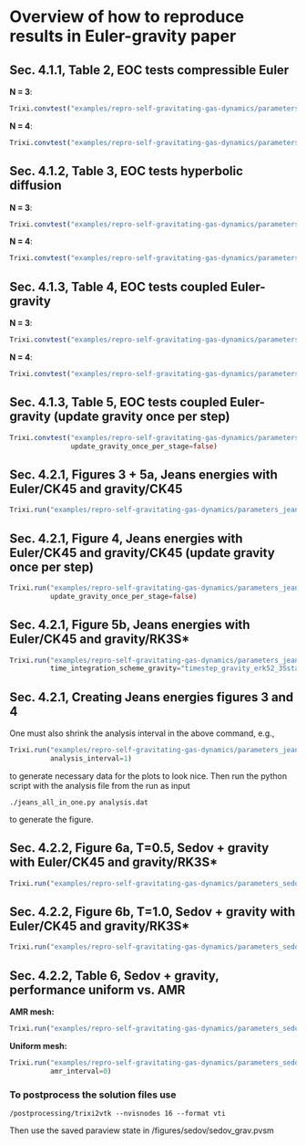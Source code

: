 # Overview of how to reproduce results in Euler-gravity paper

## Sec. 4.1.1, Table 2, EOC tests compressible Euler
**N = 3**:
```julia
Trixi.convtest("examples/repro-self-gravitating-gas-dynamics/parameters_eoc_test_euler.toml", 4)
```

**N = 4**:
```julia
Trixi.convtest("examples/repro-self-gravitating-gas-dynamics/parameters_eoc_test_euler.toml", 4, N=4)
```

## Sec. 4.1.2, Table 3, EOC tests hyperbolic diffusion
**N = 3**:
```julia
Trixi.convtest("examples/repro-self-gravitating-gas-dynamics/parameters_eoc_test_hyperbolic_diffusion.toml", 4)
```

**N = 4**:
```julia
Trixi.convtest("examples/repro-self-gravitating-gas-dynamics/parameters_eoc_test_hyperbolic_diffusion.toml", 4, N=4)
```

## Sec. 4.1.3, Table 4, EOC tests coupled Euler-gravity
**N = 3**:
```julia
Trixi.convtest("examples/repro-self-gravitating-gas-dynamics/parameters_eoc_test_coupled_euler_gravity.toml", 4)
```

**N = 4**:
```julia
Trixi.convtest("examples/repro-self-gravitating-gas-dynamics/parameters_eoc_test_coupled_euler_gravity.toml", 4, N=4)
```

## Sec. 4.1.3, Table 5, EOC tests coupled Euler-gravity (update gravity once per step)
```julia
Trixi.convtest("examples/repro-self-gravitating-gas-dynamics/parameters_eoc_test_coupled_euler_gravity.toml", 4,
               update_gravity_once_per_stage=false)
```

## Sec. 4.2.1, Figures 3 + 5a, Jeans energies with Euler/CK45 and gravity/CK45
```julia
Trixi.run("examples/repro-self-gravitating-gas-dynamics/parameters_jeans_instability.toml")
```

## Sec. 4.2.1, Figure 4, Jeans energies with Euler/CK45 and gravity/CK45 (update gravity once per step)
```julia
Trixi.run("examples/repro-self-gravitating-gas-dynamics/parameters_jeans_instability.toml",
          update_gravity_once_per_stage=false)
```

## Sec. 4.2.1, Figure 5b, Jeans energies with Euler/CK45 and gravity/RK3S*
```julia
Trixi.run("examples/repro-self-gravitating-gas-dynamics/parameters_jeans_instability.toml",
          time_integration_scheme_gravity="timestep_gravity_erk52_3Sstar!", cfl_gravity=1.2)
```

## Sec. 4.2.1, Creating Jeans energies figures 3 and 4
One must also shrink the analysis interval in the above command, e.g.,
```julia
Trixi.run("examples/repro-self-gravitating-gas-dynamics/parameters_jeans_instability.toml",
          analysis_interval=1)
```
to generate necessary data for the plots to look nice. Then run the python
script with the analysis file from the run as input
```
./jeans_all_in_one.py analysis.dat
```
to generate the figure.

## Sec. 4.2.2, Figure 6a, T=0.5, Sedov + gravity with Euler/CK45 and gravity/RK3S*
```julia
Trixi.run("examples/repro-self-gravitating-gas-dynamics/parameters_sedov_self_gravity.toml", t_end=0.5)
```

## Sec. 4.2.2, Figure 6b, T=1.0, Sedov + gravity with Euler/CK45 and gravity/RK3S*
```julia
Trixi.run("examples/repro-self-gravitating-gas-dynamics/parameters_sedov_self_gravity.toml")
```

## Sec. 4.2.2, Table 6, Sedov + gravity, performance uniform vs. AMR
**AMR mesh:**
```julia
Trixi.run("examples/repro-self-gravitating-gas-dynamics/parameters_sedov_self_gravity.toml")
```

**Uniform mesh:**
```julia
Trixi.run("examples/repro-self-gravitating-gas-dynamics/parameters_sedov_self_gravity.toml",
          amr_interval=0)
```

### To postprocess the solution files use
```
/postprocessing/trixi2vtk --nvisnodes 16 --format vti 
```
Then use the saved paraview state in /figures/sedov/sedov_grav.pvsm